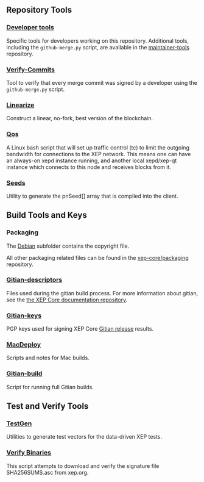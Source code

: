Repository Tools
---------------------

### [Developer tools](/contrib/devtools) ###
Specific tools for developers working on this repository.
Additional tools, including the `github-merge.py` script, are available in the [maintainer-tools](https://github.com/xep-core/xep-maintainer-tools) repository.

### [Verify-Commits](/contrib/verify-commits) ###
Tool to verify that every merge commit was signed by a developer using the `github-merge.py` script.

### [Linearize](/contrib/linearize) ###
Construct a linear, no-fork, best version of the blockchain.

### [Qos](/contrib/qos) ###

A Linux bash script that will set up traffic control (tc) to limit the outgoing bandwidth for connections to the XEP network. This means one can have an always-on xepd instance running, and another local xepd/xep-qt instance which connects to this node and receives blocks from it.

### [Seeds](/contrib/seeds) ###
Utility to generate the pnSeed[] array that is compiled into the client.

Build Tools and Keys
---------------------

### Packaging ###
The [Debian](/contrib/debian) subfolder contains the copyright file.

All other packaging related files can be found in the [xep-core/packaging](https://github.com/xep-core/packaging) repository.

### [Gitian-descriptors](/contrib/gitian-descriptors) ###
Files used during the gitian build process. For more information about gitian, see the [the XEP Core documentation repository](https://github.com/xep-core/docs).

### [Gitian-keys](/contrib/gitian-keys)
PGP keys used for signing XEP Core [Gitian release](/doc/release-process.md) results.

### [MacDeploy](/contrib/macdeploy) ###
Scripts and notes for Mac builds.

### [Gitian-build](/contrib/gitian-build.py) ###
Script for running full Gitian builds.

Test and Verify Tools
---------------------

### [TestGen](/contrib/testgen) ###
Utilities to generate test vectors for the data-driven XEP tests.

### [Verify Binaries](/contrib/verifybinaries) ###
This script attempts to download and verify the signature file SHA256SUMS.asc from xep.org.
